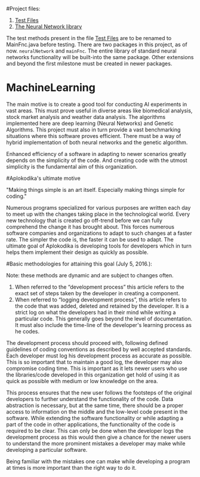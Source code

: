 #Project files:


1.	[Test Files](https://github.com/Aplokodika/MachineLearning/tree/master/ToBeTested/src/mainFnc)
2.	[The Neural Network library](https://github.com/Aplokodika/MachineLearning/tree/master/ToBeTested/src/neuralNetwork)

The test methods present in the file [Test Files](https://github.com/Aplokodika/MachineLearning/tree/master/ToBeTested/src/mainFnc) are to be renamed to MainFnc.java before testing. There are two packages in this project, as of now. `neuralNetwork` and `mainFnc`. The entire library of standard neural networks functionality will be built-into the same package. Other extensions and beyond the first milestone must be created in newer packages. 

# MachineLearning

The main motive is to create a good tool for conducting AI experiments in vast areas. This must prove useful in diverse areas like biomedical analysis, stock market analysis and weather data analysis. The algorithms implemented here are deep learning (Neural Networks) and Genetic Algorithms. This project must also in turn provide a vast benchmarking situations where this software proves efficient. There must be a way of hybrid implementation of both neural networks and the genetic algorithm. 

Enhanced efficiency of a software in adapting to newer scenarios greatly depends on the simplicity of the code.  And creating code with the utmost simplicity is the fundamental aim of this organization. 

#Aplokodika's ultimate motive

"Making things simple is an art itself. Especially making things simple for coding."

Numerous programs specialized for various purposes are written each day to meet up with the changes taking place in the technological world. Every new technology that is created go off-trend before we can fully comprehend the change it has brought about. This forces numerous software companies and organizations to adapt to such changes at a faster rate. The simpler the code is, the faster it can be used to adapt. The ultimate goal of Aplokodika is developing tools for developers which in turn helps them implement their design as quickly as possible. 


#Basic methodologies for attaining this goal (July 5, 2016.): 

Note: these methods are dynamic and are subject to changes often. 

1. When referred to the “development process” this article refers to the exact set of steps taken by the developer in creating a component. 
2. When referred to “logging development process”, this article refers to the code that was added, deleted and retained by the developer. It is a strict log on what the developers had in their mind while writing a particular code. This generally goes beyond the level of documentation. It must also include the time-line of the developer's learning process as he codes. 

The development process should proceed with, following defined guidelines of coding conventions as described by well accepted standards. Each developer must log his development process as accurate as possible. This is so important that to maintain a good log, the developer may also compromise coding time. This is important as it lets newer users who use the libraries/code developed in this organization get hold of using it as quick as possible with medium or low knowledge on the area.

This process ensures that the new user follows the footsteps of the original developers to further understand the functionality of the code. Data abstraction is necessary, but at the same time, there should be a proper access to information on the middle and the low-level code present in the software. While extending the software functionality or while adapting a part of the code in other applications, the functionality of the code is required to be clear. This can only be done when the developer logs the development process as this would then give a chance for the newer users to understand the more prominent mistakes a developer may make while developing a particular software. 

Being familiar with the mistakes one can make while developing a program at times is more important than the right way to do it.

